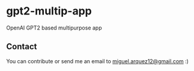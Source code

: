 # gpt2-multip-app

OpenAI GPT2 based multipurpose app

## Contact
You can contribute or send me an email to miguel.arquez12@gmail.com :)
